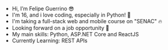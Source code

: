 - Hi, I’m Felipe Guerrino 😎
- I'm 16, and i love coding, especially in Python! 🐍
- I'm taking a full-stack web and mobile course on "SENAC" 🔥 
- Looking forward on a job opportunity 👀
- My main skills: Python, ASP.NET Core and ReactJS
- Currently Learning: REST APIs

<!---
RoB-CM/RoB-CM is a ✨ special ✨ repository because its `README.md` (this file) appears on your GitHub profile.
You can click the Preview link to take a look at your changes.
--->
